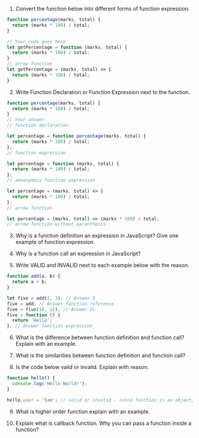 1. Convert the function below into different forms of function expression.

```js
function percentage(marks, total) {
  return (marks * 100) / total;
}

// Your code goes here
let getPercentage = function (marks, total) {
  return (marks * 100) / total;
}
// arrow function
let getPercentage = (marks, total) => {
  return (marks * 100) / total;
}
```

2. Write Function Declaration or Function Expression next to the function.

```js
function percentage(marks, total) {
  return (marks * 100) / total;
}
// Your answer
// function declaration
```

```js
let percentage = function percentage(marks, total) {
  return (marks * 100) / total;
};
// function expression
```

```js
let percentage = function (marks, total) {
  return (marks * 100) / total;
};
// annonymous function expression
```

```js
let percentage = (marks, total) => {
  return (marks * 100) / total;
};
// arrow function
```

```js
let percentage = (marks, total) => (marks * 100) / total;
// arrow function without paranthesis
```

3. Why is a function definition an expression in JavaScript? Give one example of function expression.
<!-- as we know that, function is an object in Javascript. And object is a value in JS. So, we can have a expression to the RHS of the assignment operator. Hence, function expression exist in JS.  -->
4. Why is a function call an expression in JavaScript?
<!-- because, function call will evaluate the code and return the value  -->
5. Write VALID and INVALID next to each example below with the reason.

```js
function add(a, b) {
  return a + b;
}

let five = add(2, 3); // Answer 5
five = add; // Answer function reference
five = five(10, 11); // Answer 21
five = function () {
  return 'Hello';
}; // Answer function expression
```

6. What is the difference between function definition and function call? Explain with an example.
<!-- function defination is way of writing a function, where we give inputs to get the desired outputs whenever it gets called in the future.
Whereas, function call executes the function and returns the expression
 -->
7. What is the similarities between function definition and function call?
<!-- funtion is the procedure to achieve particular task whereas function call is using the same fynction to achievev the task result -->
8. Is the code below valid or invalid. Explain with reason.

```js
function hello() {
  console.log('Hello World!');
}

hello.user = 'Sam'; // valid or invalid - since function is an object, we can add the user property with value "sam"

```

9. What is higher order function explain with an example.
<!-- Thumb rule to identify higher order function is:
1. whether the function is accepting the function refrence/defination as the arguments 
2. whether function returns function refrence not an function call
let numbers = [1,2,3,4,5,6,7,8,9];
let isEven = (n) => n%2 == 0;
let isOdd = (n) => n%2 !==0;
function seperateEvenOdd(numbers,odd,even){
    let evenArray = [];
    let oddArray = [];
    for(let num of numbers){
        if(odd(num)){
            oddArray.push(num);
        }
        else if(even(num)){
            evenArray.push(num);
        }
    }
    return [evenArray,oddArray];
}
seperateEvenOdd(numbers,isOdd,isEven);
here :
1. seperateOddEven is Higher order function
2. whereas isOdd, isEven is callback function
-->


10. Explain what is callback function. Why you can pass a function inside a function?
<!-- since function is an object and object is data type in JavaScript. Hence function is nothing but evaluated expression at the end. we can pass expression as a arguments inside the function. Hence we can pass function inside a function 

When a function reference is passsed as an argument to the Higher order function, keeping in mind that those function references may be called later in the future , if needed. Those refrences are called callback function-->
